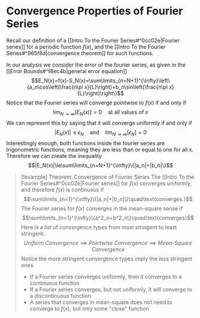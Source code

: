 # Convergence Properties of Fourier Series
Recall our definition of a [[Intro To the Fourier Series#^0cc02e|Fourier series]] for a periodic function $f(x)$, and the [[Intro To the Fourier Series#^965f8d|convergence theorem]] for such functions.

In our analysis we consider the error of the fourier series, as given in the [[Error Bounds#^f8ec4b|general error equation]]$$E_N(x)=f(x)-S_N(x)=\sum\limits_{n=N+1}^{\infty}\left\{a_n\cos\left(\frac{n\pi x}{L}\right)+b_n\sin\left(\frac{n\pi x}{L}\right)\right\}$$Notice that the Fourier series will converge pointwise to $f(x)$ if and only if$$\lim_{N\rightarrow\infty}[E_N(x)]=0\quad\text{at all values of }x$$We can represent this by saying that it will converge uniformly if and only if$$|E_N(x)|\le\epsilon_N\quad\text{and}\quad\lim_{N\rightarrow\infty}[\epsilon_N]=0$$Interestingly enough, both functions inside the fourier series are trigonometric functions, meaning they are less than or equal to one for all $x$. Therefore we can create the inequality$$|E_N(x)|\le\sum\limits_{n=N+1}^{\infty}\{|a_n|+|b_n|\}$$

>[!example] Theorem: Convergence of Fourier Series
>The [[Intro To the Fourier Series#^0cc02e|Fourier series]] for $f(x)$ converges uniformly, and therefore $f(x)$ is continuous if$$\sum\limits_{n=1}^{\infty}\{|a_n|+|b_n|\}\quad\text{converges.}$$
>The Fourier series for $f(x)$ converges in the mean-square sense if$$\sum\limits_{n=1}^{\infty}\{a^2_n+b^2_n\}\quad\text{converges}$$
>Here is a list of convergence types from most stringent to least stringent:$$\textit{Uniform Convergence}\implies\textit{Pointwise Convergence}\implies\textit{Mean-Square Convergence}$$
>Notice the more stringent convergence types imply the less stringent ones
>- If a Fourier series converges uniformly, then it converges to a continuous function
>- If a Fourier series converges, but not uniformly, it will converge to a discontinuous function
>- A series that converges in mean-square does not need to converge to $f(x)$, but only some "close" function